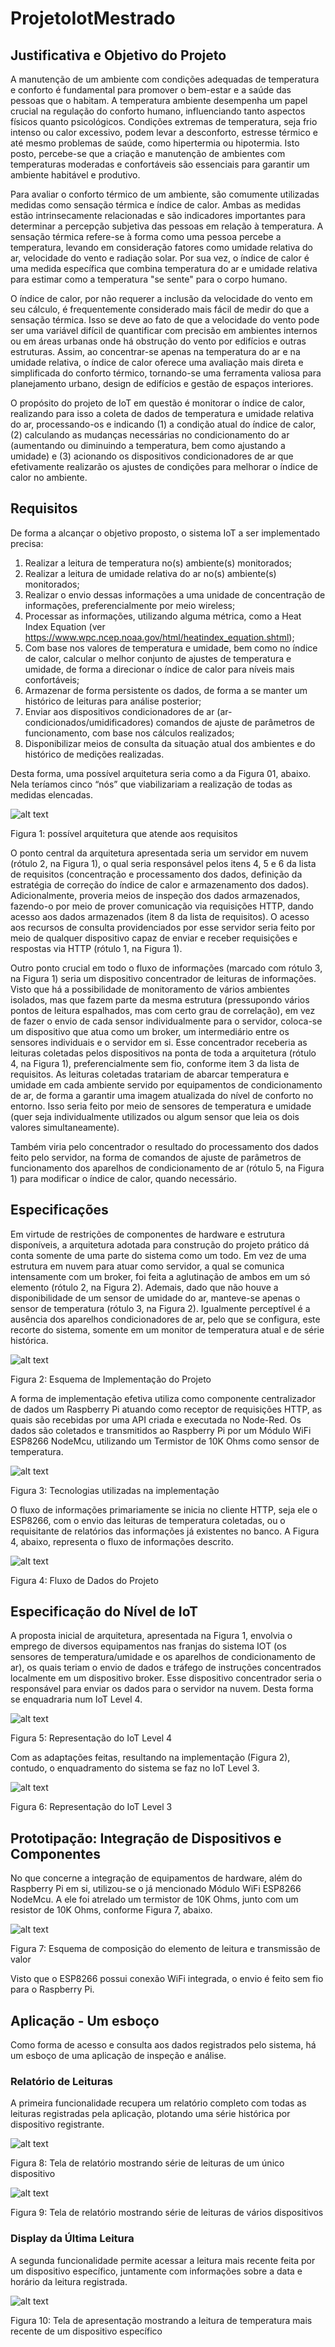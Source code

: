 # ProjetoIotMestrado

## Justificativa e Objetivo do Projeto
A manutenção de um ambiente com condições adequadas de temperatura e conforto é fundamental para promover o bem-estar e a saúde das pessoas que o habitam. A temperatura ambiente desempenha um papel crucial na regulação do conforto humano, influenciando tanto aspectos físicos quanto psicológicos. Condições extremas de temperatura, seja frio intenso ou calor excessivo, podem levar a desconforto, estresse térmico e até mesmo problemas de saúde, como hipertermia ou hipotermia. Isto posto, percebe-se que a criação e manutenção de ambientes com temperaturas moderadas e confortáveis são essenciais para garantir um ambiente habitável e produtivo.

Para avaliar o conforto térmico de um ambiente, são comumente utilizadas medidas como sensação térmica e índice de calor. Ambas as medidas estão intrinsecamente relacionadas e são indicadores importantes para determinar a percepção subjetiva das pessoas em relação à temperatura. A sensação térmica refere-se à forma como uma pessoa percebe a temperatura, levando em consideração fatores como umidade relativa do ar, velocidade do vento e radiação solar. Por sua vez, o índice de calor é uma medida específica que combina temperatura do ar e umidade relativa para estimar como a temperatura "se sente" para o corpo humano.

O índice de calor, por não requerer a inclusão da velocidade do vento em seu cálculo, é frequentemente considerado mais fácil de medir do que a sensação térmica. Isso se deve ao fato de que a velocidade do vento pode ser uma variável difícil de quantificar com precisão em ambientes internos ou em áreas urbanas onde há obstrução do vento por edifícios e outras estruturas. Assim, ao concentrar-se apenas na temperatura do ar e na umidade relativa, o índice de calor oferece uma avaliação mais direta e simplificada do conforto térmico, tornando-se uma ferramenta valiosa para planejamento urbano, design de edifícios e gestão de espaços interiores.

O propósito do projeto de IoT em questão é monitorar o índice de calor, realizando para isso a coleta de dados de temperatura e umidade relativa do ar, processando-os e indicando (1) a condição atual do índice de calor, (2) calculando as mudanças necessárias no condicionamento do ar (aumentando ou diminuindo a temperatura, bem como ajustando a umidade) e (3) acionando os dispositivos condicionadores de ar que efetivamente realizarão os ajustes de condições para melhorar o índice de calor no ambiente.

## Requisitos
De forma a alcançar o objetivo proposto, o sistema IoT a ser implementado precisa:
1. Realizar a leitura de temperatura no(s) ambiente(s) monitorados;
2. Realizar a leitura de umidade relativa do ar no(s) ambiente(s) monitorados;
3. Realizar o envio dessas informações a uma unidade de concentração de informações, preferencialmente por meio wireless;
4. Processar as informações, utilizando alguma métrica, como a Heat Index Equation (ver https://www.wpc.ncep.noaa.gov/html/heatindex_equation.shtml);
5. Com base nos valores de temperatura e umidade, bem como no índice de calor, calcular o melhor conjunto de ajustes de temperatura e umidade, de forma a direcionar o índice de calor para níveis mais confortáveis;
6. Armazenar de forma persistente os dados, de forma a se manter um histórico de leituras para análise posterior;
7. Enviar aos dispositivos condicionadores de ar (ar-condicionados/umidificadores) comandos de ajuste de parâmetros de funcionamento, com base nos cálculos realizados;
8. Disponibilizar meios de consulta da situação atual dos ambientes e do histórico de medições realizadas.

Desta forma, uma possível arquitetura seria como a da Figura 01, abaixo. Nela teríamos cinco “nós” que viabilizariam a realização de todas as medidas elencadas.

![alt text](https://github.com/saintclair-lima/ProjetoIotMestrado/blob/main/images/Figura1.png?raw=true)

Figura 1: possível arquitetura que atende aos requisitos

O ponto central da arquitetura apresentada seria um servidor em nuvem (rótulo 2, na Figura 1), o qual seria responsável pelos itens 4, 5 e 6 da lista de requisitos (concentração e processamento dos dados, definição da estratégia de correção do índice de calor e armazenamento dos dados). Adicionalmente, proveria meios de inspeção dos dados armazenados, fazendo-o por meio de prover comunicação via requisições HTTP, dando acesso aos dados armazenados (item 8 da lista de requisitos). O acesso aos recursos de consulta providenciados por esse servidor seria feito por meio de qualquer dispositivo capaz de enviar e receber requisições e respostas via HTTP (rótulo 1, na Figura 1).

Outro ponto crucial em todo o fluxo de informações (marcado com rótulo 3, na Figura 1) seria um dispositivo concentrador de leituras de informações. Visto que há a possibilidade de monitoramento de vários ambientes isolados, mas que fazem parte da mesma estrutura (pressupondo vários pontos de leitura espalhados, mas com certo grau de correlação), em vez de fazer o envio de cada sensor individualmente para o servidor, coloca-se um dispositivo que atua como um broker, um intermediário entre os sensores individuais e o servidor em si.
Esse concentrador receberia as leituras coletadas pelos dispositivos na ponta de toda a arquitetura (rótulo 4, na Figura 1), preferencialmente sem fio, conforme item 3 da lista de requisitos. As leituras coletadas tratariam de abarcar temperatura e umidade em cada ambiente servido por equipamentos de condicionamento de ar, de forma a garantir uma imagem atualizada do nível de conforto no entorno. Isso seria feito por meio de sensores de temperatura e umidade (quer seja individualmente utilizados ou algum sensor que leia os dois valores simultaneamente).

Também viria pelo concentrador o resultado do processamento dos dados feito pelo servidor, na forma de comandos de ajuste de parâmetros de funcionamento dos aparelhos de condicionamento de ar (rótulo 5, na Figura 1) para modificar o índice de calor, quando necessário.

## Especificações
Em virtude de restrições de componentes de hardware e estrutura disponíveis, a arquitetura adotada para construção do projeto prático dá conta somente de uma parte do sistema como um todo. Em vez de uma estrutura em nuvem para atuar como servidor, a qual se comunica intensamente com um broker, foi feita a aglutinação de ambos em um só elemento (rótulo 2, na Figura 2).
Ademais, dado que não houve a disponibilidade de um sensor de umidade do ar, manteve-se apenas o sensor de temperatura (rótulo 3, na Figura 2). Igualmente perceptível é a ausência dos aparelhos condicionadores de ar, pelo que se configura, este recorte do sistema, somente em um monitor de temperatura atual e de série histórica.

![alt text](https://github.com/saintclair-lima/ProjetoIotMestrado/blob/main/images/Figura2.png?raw=true)

Figura 2: Esquema de Implementação do Projeto

A forma de implementação efetiva utiliza como componente centralizador de dados um Raspberry Pi atuando como receptor de requisições HTTP, as quais são recebidas por uma API criada e executada no Node-Red. Os dados são coletados e transmitidos ao Raspberry Pi por um Módulo WiFi ESP8266 NodeMcu, utilizando um Termistor de 10K Ohms como sensor de temperatura.

![alt text](https://github.com/saintclair-lima/ProjetoIotMestrado/blob/main/images/Figura3.png?raw=true)

Figura 3: Tecnologias utilizadas na implementação

O fluxo de informações primariamente se inicia no cliente HTTP, seja ele o ESP8266, com o envio das leituras de temperatura coletadas, ou o requisitante de relatórios das informações já existentes no banco. A Figura 4, abaixo, representa o fluxo de informações descrito.

![alt text](https://github.com/saintclair-lima/ProjetoIotMestrado/blob/main/images/Figura4.png?raw=true)

Figura 4: Fluxo de Dados do Projeto

## Especificação do Nível de IoT
A proposta inicial de arquitetura, apresentada na Figura 1, envolvia o emprego de diversos equipamentos nas franjas do sistema IOT (os sensores de temperatura/umidade e os aparelhos de condicionamento de ar), os quais teriam o envio de dados e tráfego de instruções concentrados localmente em um dispositivo broker. Esse dispositivo concentrador seria o responsável para enviar os dados para o servidor na nuvem. Desta forma se enquadraria num IoT Level 4.

![alt text](https://github.com/saintclair-lima/ProjetoIotMestrado/blob/main/images/Figura5.png?raw=true)

Figura 5: Representação do IoT Level 4

Com as adaptações feitas, resultando na implementação (Figura 2), contudo, o enquadramento do sistema se faz no IoT Level 3.

![alt text](https://github.com/saintclair-lima/ProjetoIotMestrado/blob/main/images/Figura6.png?raw=true)

Figura 6: Representação do IoT Level 3

## Prototipação: Integração de Dispositivos e Componentes
No que concerne a integração de equipamentos de hardware, além do Raspberry Pi em si, utilizou-se o já mencionado Módulo WiFi ESP8266 NodeMcu. A ele foi atrelado um termistor de 10K Ohms, junto com um resistor de 10K Ohms, conforme Figura 7, abaixo.

![alt text](https://github.com/saintclair-lima/ProjetoIotMestrado/blob/main/images/Figura7.png?raw=true)

Figura 7: Esquema de composição do elemento de leitura e transmissão de valor

Visto que o ESP8266 possui conexão WiFi integrada, o envio é feito sem fio para o Raspberry Pi.

## Aplicação - Um esboço
Como forma de acesso e consulta aos dados registrados pelo sistema, há um esboço de uma aplicação de inspeção e análise.
### Relatório de Leituras
A primeira funcionalidade recupera um relatório completo com todas as leituras registradas pela aplicação, plotando uma série histórica por dispositivo registrante.

![alt text](https://github.com/saintclair-lima/ProjetoIotMestrado/blob/main/images/Figura8.png?raw=true)

Figura 8: Tela de relatório mostrando série de leituras de um único dispositivo

![alt text](https://github.com/saintclair-lima/ProjetoIotMestrado/blob/main/images/Figura9.png?raw=true)

Figura 9: Tela de relatório mostrando série de leituras de vários dispositivos


### Display da Última Leitura
A segunda funcionalidade permite acessar a leitura mais recente feita por um dispositivo específico, juntamente com informações sobre a data e horário da leitura registrada.

![alt text](https://github.com/saintclair-lima/ProjetoIotMestrado/blob/main/images/Figura10.png?raw=true)

Figura 10: Tela de apresentação mostrando a leitura de temperatura mais recente de um dispositivo específico

